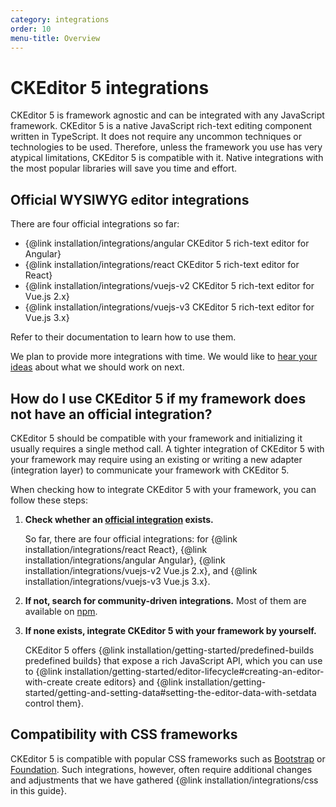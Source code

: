 ```yaml
---
category: integrations
order: 10
menu-title: Overview
---
```


# CKEditor 5 integrations

CKEditor 5 is framework agnostic and can be integrated with any JavaScript framework. CKEditor 5 is a native JavaScript rich-text editing component written in TypeScript. It does not require any uncommon techniques or technologies to be used. Therefore, unless the framework you use has very atypical limitations, CKEditor 5 is compatible with it. Native integrations with the most popular libraries will save you time and effort.

## Official WYSIWYG editor integrations

There are four official integrations so far:

* {@link installation/integrations/angular CKEditor 5 rich-text editor for Angular}
* {@link installation/integrations/react CKEditor 5 rich-text editor for React}
* {@link installation/integrations/vuejs-v2 CKEditor 5 rich-text editor for Vue.js 2.x}
* {@link installation/integrations/vuejs-v3 CKEditor 5 rich-text editor for Vue.js 3.x}

Refer to their documentation to learn how to use them.

We plan to provide more integrations with time. We would like to [hear your ideas](https://github.com/ckeditor/ckeditor5/issues/1002) about what we should work on next.

## How do I use CKEditor 5 if my framework does not have an official integration?

CKEditor 5 should be compatible with your framework and initializing it usually requires a single method call. A tighter integration of CKEditor 5 with your framework may require using an existing or writing a new adapter (integration layer) to communicate your framework with CKEditor 5.

When checking how to integrate CKEditor 5 with your framework, you can follow these steps:

1. **Check whether an [official integration](#official-wysiwyg-editor-integrations) exists.**

	So far, there are four official integrations: for {@link installation/integrations/react React}, {@link installation/integrations/angular Angular}, {@link installation/integrations/vuejs-v2 Vue.js 2.x}, and {@link installation/integrations/vuejs-v3 Vue.js 3.x}.
2. **If not, search for community-driven integrations.** Most of them are available on [npm](https://www.npmjs.com/).
3. **If none exists, integrate CKEditor 5 with your framework by yourself.**

	CKEditor 5 offers {@link installation/getting-started/predefined-builds predefined builds} that expose a rich JavaScript API, which you can use to {@link installation/getting-started/editor-lifecycle#creating-an-editor-with-create create editors} and {@link installation/getting-started/getting-and-setting-data#setting-the-editor-data-with-setdata control them}.

## Compatibility with CSS frameworks

CKEditor 5 is compatible with popular CSS frameworks such as [Bootstrap](https://getbootstrap.com/) or [Foundation](https://get.foundation/). Such integrations, however, often require additional changes and adjustments that we have gathered {@link installation/integrations/css in this guide}.
